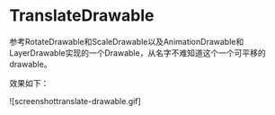 # TranslateDrawable
参考RotateDrawable和ScaleDrawable以及AnimationDrawable和LayerDrawable实现的一个Drawable，从名字不难知道这个一个可平移的drawable。

效果如下：

![screenshottranslate-drawable.gif]
